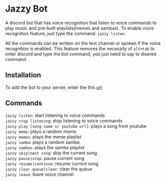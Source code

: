 # Jazzy Bot

A discord bot that has voice recognition that listen to voice commands to play music and pre-built playlists(memes and sambas). To enable voice recognition feature, just type the command: `jazzy listen`.

All the commands can be written on the text channel or spoken if the voice recognition is enabled. This feature removes the necessity of `alt+tab` to enter discord and type the bot command, you just need to say te disered command.

## Installation
To add the bot to your server, enter the this [url](https://discord.com/oauth2/authorize?client_id=788188036743561226&scope=bot)

## Commands
`jazzy listen`: start listening to voice commands\
`jazzy stop listening`: stop listening to voice commands\
`jazzy play [song name or youtube url]`: plays a song from youtube\
`jazzy meme`: plays a random meme\
`jazzy memes`: plays the meme playlist\
`jazzy samba`: plays a random samba\
`jazzy sambas`: plays the samba playlist\
`jazzy skip|next song`: skip the current song\
`jazzy pause|stop`: pause current song\
`jazzy resume|continue`: resume current song\
`jazzy clear queue|clear`: clear the queue\
`jazzy leave`: leave voice channel
